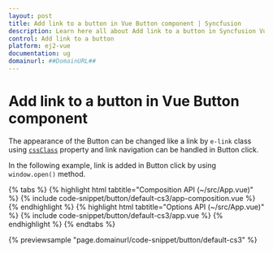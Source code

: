 ```yaml
---
layout: post
title: Add link to a button in Vue Button component | Syncfusion
description: Learn here all about Add link to a button in Syncfusion Vue Button component of Syncfusion Essential JS 2 and more.
control: Add link to a button 
platform: ej2-vue
documentation: ug
domainurl: ##DomainURL##
---
```


# Add link to a button in Vue Button component

The appearance of the Button can be changed like a link by `e-link` class using [`cssClass`](https://ej2.syncfusion.com/vue/documentation/api/button/#cssclass) property and link navigation can be handled in Button click.

In the following example, link is added in Button click by using `window.open()` method.

{% tabs %}
{% highlight html tabtitle="Composition API (~/src/App.vue)" %}
{% include code-snippet/button/default-cs3/app-composition.vue %}
{% endhighlight %}
{% highlight html tabtitle="Options API (~/src/App.vue)" %}
{% include code-snippet/button/default-cs3/app.vue %}
{% endhighlight %}
{% endtabs %}
        
{% previewsample "page.domainurl/code-snippet/button/default-cs3" %}